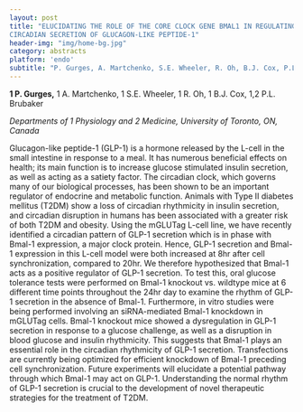 ```yaml
---
layout: post
title: "ELUCIDATING THE ROLE OF THE CORE CLOCK GENE BMAL1 IN REGULATING
CIRCADIAN SECRETION OF GLUCAGON-LIKE PEPTIDE-1"
header-img: "img/home-bg.jpg"
category: abstracts
platform: 'endo'
subtitle: "P. Gurges, A. Martchenko, S.E. Wheeler, R. Oh, B.J. Cox, P.L. Brubaker"
---
```

__1 P. Gurges,__ 1 A. Martchenko, 1 S.E. Wheeler, 1 R. Oh, 1 B.J. Cox,
1,2 P.L. Brubaker

_Departments of 1 Physiology and 2 Medicine, University of Toronto, ON,
Canada_

Glucagon-like peptide-1 (GLP-1) is a hormone released by the L-cell in
the small intestine in response to a meal. It has numerous beneficial effects on health; its main function is to increase glucose stimulated insulin secretion, as well as acting as a satiety factor. The circadian clock, which governs many of our biological processes, has been shown to be an important regulator of endocrine and metabolic function. Animals with Type II diabetes mellitus (T2DM) show a loss of circadian rhythmicity in insulin secretion, and circadian disruption in humans has
been associated with a greater risk of both T2DM and obesity. Using the mGLUTag L-cell line, we have recently identified a circadian pattern of GLP-1 secretion which is in phase with Bmal-1 expression, a major clock protein. Hence, GLP-1 secretion and Bmal-1 expression in this L-cell model were both increased at 8hr after cell synchronization, compared to 20hr. We therefore hypothesized that Bmal-1 acts as a positive
regulator of GLP-1 secretion. To test this, oral glucose tolerance tests
were performed on Bmal-1 knockout vs. wildtype mice at 6 different time points throughout the 24hr day to examine the rhythm of GLP-1 secretion in the absence of Bmal-1. Furthermore, in vitro studies were being performed involving an siRNA-mediated Bmal-1 knockdown in mGLUTag cells. Bmal-1 knockout mice showed a dysregulation in GLP-1 secretion in response to a glucose challenge, as well as a disruption in blood
glucose and insulin rhythmicity. This suggests that Bmal-1 plays an
essential role in the circadian rhythmicity of GLP-1 secretion. Transfections are currently being optimized for efficient knockdown
of Bmal-1 preceding cell synchronization. Future experiments will
elucidate a potential pathway through which Bmal-1 may act on GLP-1. Understanding the  normal rhythm of GLP-1 secretion is crucial to the development of novel therapeutic 
strategies for the treatment of T2DM.
